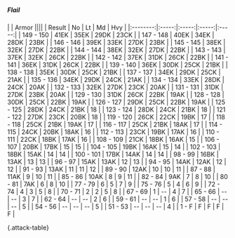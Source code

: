 ##### Flail

|      |   Armor   ||||
|   Result   |   No   |   Lt   |   Md   |   Hvy   |
|:--------:|:-----:|:-----:|:-----:|:-----:|
| 149 - 150 | 41EK | 35EK | 29DK | 23CK |
| 147 - 148 | 40EK | 34EK | 28DK | 23BK |
| 146 - 146 | 39EK | 33EK | 27DK | 23BK |
| 145 - 145 | 38EK | 32EK | 27DK | 22BK |
| 144 - 144 | 38EK | 32EK | 27DK | 22BK |
| 143 - 143 | 37EK | 32EK | 26CK | 22BK |
| 142 - 142 | 37EK | 31DK | 26CK | 22BK |
| 141 - 141 | 36EK | 31DK | 26CK | 22BK |
| 139 - 140 | 36EK | 30DK | 25CK | 21BK |
| 138 - 138 | 35EK | 30DK | 25CK | 21BK |
| 137 - 137 | 34EK | 29DK | 25CK | 21AK |
| 135 - 136 | 34EK | 29DK | 24CK | 21AK |
| 134 - 134 | 33EK | 28DK | 24CK | 20AK |
| 132 - 133 | 32EK | 27DK | 23CK | 20AK |
| 131 - 131 | 31DK | 27DK | 23BK | 20AK |
| 129 - 130 | 31DK | 26CK | 22BK | 19AK |
| 128 - 128 | 30DK | 25CK | 22BK | 19AK |
| 126 - 127 | 29DK | 25CK | 22BK | 19AK |
| 125 - 125 | 28DK | 24CK | 21BK | 18 |
| 123 - 124 | 28DK | 24CK | 21BK | 18 |
| 121 - 122 | 27DK | 23CK | 20BK | 18 |
| 119 - 120 | 26CK | 22CK | 19BK | 17 |
| 118 - 118 | 25CK | 21BK | 19AK | 17 |
| 116 - 117 | 25CK | 21BK | 18AK | 17 |
| 114 - 115 | 24CK | 20BK | 18AK | 16 |
| 112 - 113 | 23CK | 19BK | 17AK | 16 |
| 110 - 111 | 22CK | 18BK | 17AK | 16 |
| 108 - 109 | 21CK | 18BK | 16AK | 15 |
| 106 - 107 | 20BK | 17BK | 15 | 15 |
| 104 - 105 | 19BK | 16AK | 15 | 14 |
| 102 - 103 | 18BK | 15AK | 14 | 14 |
| 100 - 101 | 17BK | 14AK | 14 | 14 |
| 98 - 99 | 16BK | 13AK | 13 | 13 |
| 96 - 97 | 15AK | 13AK | 12 | 13 |
| 94 - 95 | 14AK | 12AK | 12 | 12 |
| 91 - 93 | 13AK | 11 | 11 | 12 |
| 89 - 90 | 12AK | 10 | 10 | 11 |
| 87 - 88 | 11AK | 9 | 10 | 11 |
| 85 - 86 | 10AK | 8 | 9 | 11 |
| 82 - 84 | 9AK | 7 | 8 | 10 |
| 80 - 81 | 7AK | 6 | 8 | 10 |
| 77 - 79 | 6 | 5 | 7 | 9 |
| 75 - 76 | 5 | 4 | 6 | 9 |
| 72 - 74 | 4 | 3 | 5 | 8 |
| 70 - 71 | 2 | 2 | 5 | 8 |
| 67 - 69 | 1 | --  | 4 | 7 |
| 65 - 66 | --  | --  | 3 | 7 |
| 62 - 64 | --  | --  | 2 | 6 |
| 59 - 61 | --  | --  | 1 | 6 |
| 57 - 58 | --  | --  | --  | 5 |
| 54 - 56 | --  | --  | --  | 5 |
| 51 - 53 | --  | --  | --  | 4 |
| 1 - F | F | F | F | F |

{.attack-table}
